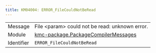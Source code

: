 ```yaml
---
title: KM04004: ERROR_FileCouldNotBeRead
---
```


|            |           |
|------------|---------- |
| Message    | File &lt;param&gt; could not be read: unknown error\. |
| Module     | [kmc-package.PackageCompilerMessages](kmc-package.packagecompilermessages) |
| Identifier | `ERROR_FileCouldNotBeRead` |


